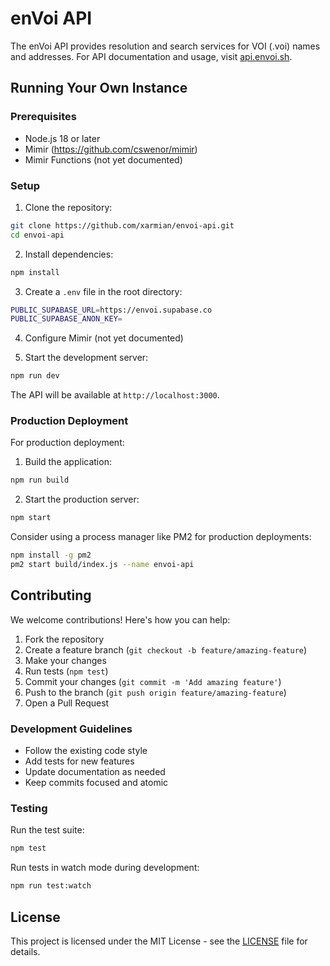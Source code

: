 # enVoi API

The enVoi API provides resolution and search services for VOI (.voi) names and addresses. For API documentation and usage, visit [api.envoi.sh](https://api.envoi.sh).

## Running Your Own Instance

### Prerequisites

- Node.js 18 or later
- Mimir (https://github.com/cswenor/mimir)
- Mimir Functions (not yet documented)

### Setup

1. Clone the repository:
```bash
git clone https://github.com/xarmian/envoi-api.git
cd envoi-api
```

2. Install dependencies:
```bash
npm install
```

3. Create a `.env` file in the root directory:
```bash
PUBLIC_SUPABASE_URL=https://envoi.supabase.co
PUBLIC_SUPABASE_ANON_KEY=
```

4. Configure Mimir (not yet documented)

5. Start the development server:
```bash
npm run dev
```

The API will be available at `http://localhost:3000`.

### Production Deployment

For production deployment:

1. Build the application:
```bash
npm run build
```

2. Start the production server:
```bash
npm start
```

Consider using a process manager like PM2 for production deployments:
```bash
npm install -g pm2
pm2 start build/index.js --name envoi-api
```

## Contributing

We welcome contributions! Here's how you can help:

1. Fork the repository
2. Create a feature branch (`git checkout -b feature/amazing-feature`)
3. Make your changes
4. Run tests (`npm test`)
5. Commit your changes (`git commit -m 'Add amazing feature'`)
6. Push to the branch (`git push origin feature/amazing-feature`)
7. Open a Pull Request

### Development Guidelines

- Follow the existing code style
- Add tests for new features
- Update documentation as needed
- Keep commits focused and atomic

### Testing

Run the test suite:
```bash
npm test
```

Run tests in watch mode during development:
```bash
npm run test:watch
```

## License

This project is licensed under the MIT License - see the [LICENSE](LICENSE) file for details.
